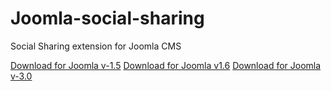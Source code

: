 Joomla-social-sharing
=====================

Social Sharing extension for Joomla CMS

<a href="https://github.com/LoginRadius/Joomla-social-sharing/blob/master/social%20sharing%20for%20Joomla%20v-1.5.zip?raw=true"> Download for Joomla v-1.5</a>
<a href="https://github.com/LoginRadius/Joomla-social-sharing/blob/master/social%20sharing%20for%20Joomla%20v-1.6-2.5.zip?raw=true"> Download for Joomla v1.6</a>
<a href="https://github.com/LoginRadius/Joomla-social-sharing/blob/master/social%20sharing%20for%20Joomla%20v-3.0.zip?raw=true"> Download for Joomla v-3.0</a>

